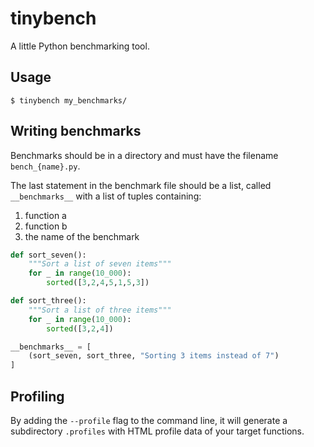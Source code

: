 # tinybench

A little Python benchmarking tool.

## Usage

```console
$ tinybench my_benchmarks/
```

## Writing benchmarks

Benchmarks should be in a directory and must have the filename `bench_{name}.py`.

The last statement in the benchmark file should be a list, called `__benchmarks__` with a list of tuples containing:

1. function a
1. function b
1. the name of the benchmark


```python
def sort_seven():
    """Sort a list of seven items"""
    for _ in range(10_000):
        sorted([3,2,4,5,1,5,3])

def sort_three():
    """Sort a list of three items"""
    for _ in range(10_000):
        sorted([3,2,4])

__benchmarks__ = [
    (sort_seven, sort_three, "Sorting 3 items instead of 7")
]
```

## Profiling

By adding the `--profile` flag to the command line, it will generate a subdirectory `.profiles` with HTML profile data of your target functions.

